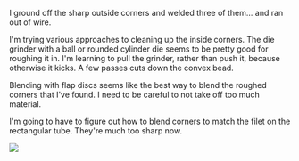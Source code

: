 I ground off the sharp outside corners and welded three of them... and ran out of wire.

I'm trying various approaches to cleaning up the inside corners. The die grinder with a ball or rounded cylinder die seems to be pretty good for roughing it in. I'm learning to pull the grinder, rather than push it, because otherwise it kicks. A few passes cuts down the convex bead.

Blending with flap discs seems like the best way to blend the roughed corners that I've found. I need to be careful to not take off too much material.

I'm going to have to figure out how to blend corners to match the filet on the rectangular tube. They're much too sharp now.

![](https://live.staticflickr.com/65535/53568567613_7d7cafa935_4k.jpg)